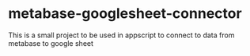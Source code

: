 # metabase-googlesheet-connector
This is a small project to be used in appscript to connect to data from metabase to google sheet
